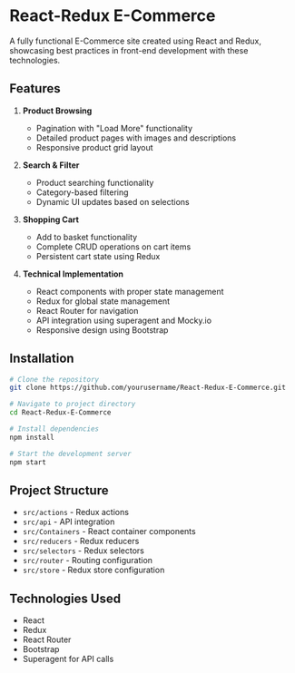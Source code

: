 # React-Redux E-Commerce

A fully functional E-Commerce site created using React and Redux, showcasing best practices in front-end development with these technologies.

## Features

1. **Product Browsing**

   - Pagination with "Load More" functionality
   - Detailed product pages with images and descriptions
   - Responsive product grid layout

2. **Search & Filter**

   - Product searching functionality
   - Category-based filtering
   - Dynamic UI updates based on selections

3. **Shopping Cart**

   - Add to basket functionality
   - Complete CRUD operations on cart items
   - Persistent cart state using Redux

4. **Technical Implementation**
   - React components with proper state management
   - Redux for global state management
   - React Router for navigation
   - API integration using superagent and Mocky.io
   - Responsive design using Bootstrap

## Installation

```bash
# Clone the repository
git clone https://github.com/yourusername/React-Redux-E-Commerce.git

# Navigate to project directory
cd React-Redux-E-Commerce

# Install dependencies
npm install

# Start the development server
npm start
```

## Project Structure

- `src/actions` - Redux actions
- `src/api` - API integration
- `src/Containers` - React container components
- `src/reducers` - Redux reducers
- `src/selectors` - Redux selectors
- `src/router` - Routing configuration
- `src/store` - Redux store configuration

## Technologies Used

- React
- Redux
- React Router
- Bootstrap
- Superagent for API calls
